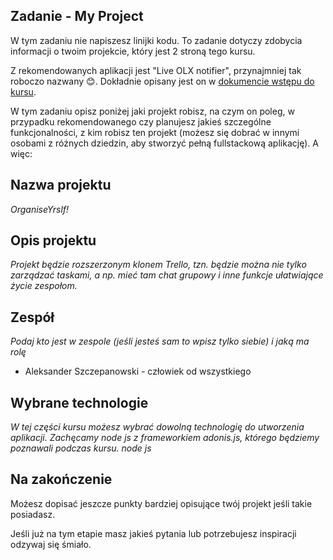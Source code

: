 ## Zadanie - My Project

W tym zadaniu nie napiszesz linijki kodu. To zadanie dotyczy zdobycia informacji o twoim projekcie, który jest 2 stroną tego kursu.

Z rekomendowanych aplikacji jest "Live OLX notifier", przynajmniej tak roboczo nazwany 😊. Dokładnie opisany jest on w [dokumencie wstępu do kursu](https://docs.google.com/document/d/1FR6PSLg_5G0hWC429dXyeJLonLf76L1LbHH8ycVNavA).

W tym zadaniu opisz poniżej jaki projekt robisz, na czym on poleg, w przypadku rekomendowanego czy planujesz jakieś szczególne funkcjonalności, z kim robisz ten projekt (możesz się dobrać w innymi osobami z różnych dziedzin, aby stworzyć pełną fullstackową aplikację). A więc:

## Nazwa projektu

<i>OrganiseYrslf!</i>

## Opis projektu

<i>Projekt będzie rozszerzonym klonem Trello, tzn. będzie można nie tylko zarządzać taskami, a np. mieć tam chat grupowy i inne funkcje ułatwiające życie zespołom.</i>

## Zespół

<i> Podaj kto jest w zespole (jeśli jesteś sam to wpisz tylko siebie) i jaką ma rolę</i>

- Aleksander Szczepanowski - człowiek od wszystkiego

## Wybrane technologie

<i> W tej części kursu możesz wybrać dowolną technologię do utworzenia aplikacji. Zachęcamy node js z frameworkiem adonis.js, którego będziemy poznawali podczas kursu.</i>
<i>node js</i>

## Na zakończenie

Możesz dopisać jeszcze punkty bardziej opisujące twój projekt jeśli takie posiadasz.

Jeśli już na tym etapie masz jakieś pytania lub potrzebujesz inspiracji odzywaj się śmiało.
